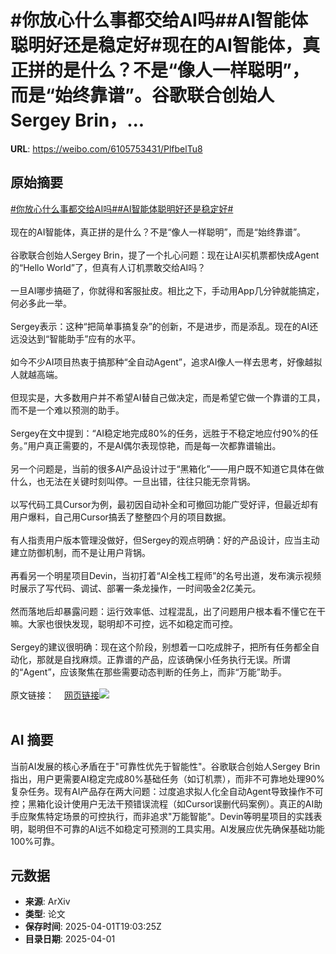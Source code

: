 # #你放心什么事都交给AI吗##AI智能体聪明好还是稳定好#现在的AI智能体，真正拼的是什么？不是“像人一样聪明”，而是“始终靠谱”。谷歌联合创始人Sergey Brin，...

**URL**: https://weibo.com/6105753431/PlfbelTu8

## 原始摘要

<a href="https://m.weibo.cn/search?containerid=231522type%3D1%26t%3D10%26q%3D%23%E4%BD%A0%E6%94%BE%E5%BF%83%E4%BB%80%E4%B9%88%E4%BA%8B%E9%83%BD%E4%BA%A4%E7%BB%99AI%E5%90%97%23&amp;extparam=%23%E4%BD%A0%E6%94%BE%E5%BF%83%E4%BB%80%E4%B9%88%E4%BA%8B%E9%83%BD%E4%BA%A4%E7%BB%99AI%E5%90%97%23" data-hide=""><span class="surl-text">#你放心什么事都交给AI吗#</span></a><a href="https://m.weibo.cn/search?containerid=231522type%3D1%26t%3D10%26q%3D%23AI%E6%99%BA%E8%83%BD%E4%BD%93%E8%81%AA%E6%98%8E%E5%A5%BD%E8%BF%98%E6%98%AF%E7%A8%B3%E5%AE%9A%E5%A5%BD%23&amp;extparam=%23AI%E6%99%BA%E8%83%BD%E4%BD%93%E8%81%AA%E6%98%8E%E5%A5%BD%E8%BF%98%E6%98%AF%E7%A8%B3%E5%AE%9A%E5%A5%BD%23" data-hide=""><span class="surl-text">#AI智能体聪明好还是稳定好#</span></a><br><br>现在的AI智能体，真正拼的是什么？不是“像人一样聪明”，而是“始终靠谱”。<br><br>谷歌联合创始人Sergey Brin，提了一个扎心问题：现在让AI买机票都快成Agent的“Hello World”了，但真有人订机票敢交给AI吗？<br><br>一旦AI哪步搞砸了，你就得和客服扯皮。相比之下，手动用App几分钟就能搞定，何必多此一举。<br><br>Sergey表示：这种“把简单事搞复杂”的创新，不是进步，而是添乱。现在的AI还远没达到“智能助手”应有的水平。<br><br>如今不少AI项目热衷于搞那种“全自动Agent”，追求AI像人一样去思考，好像越拟人就越高端。<br><br>但现实是，大多数用户并不希望AI替自己做决定，而是希望它做一个靠谱的工具，而不是一个难以预测的助手。<br><br>Sergey在文中提到：“AI稳定地完成80%的任务，远胜于不稳定地应付90%的任务。”用户真正需要的，不是AI偶尔表现惊艳，而是每一次都靠谱输出。<br><br>另一个问题是，当前的很多AI产品设计过于“黑箱化”——用户既不知道它具体在做什么，也无法在关键时刻叫停。一旦出错，往往只能无奈背锅。<br><br>以写代码工具Cursor为例，最初因自动补全和可撤回功能广受好评，但最近却有用户爆料，自己用Cursor搞丢了整整四个月的项目数据。<br><br>有人指责用户版本管理没做好，但Sergey的观点明确：好的产品设计，应当主动建立防御机制，而不是让用户背锅。<br><br>再看另一个明星项目Devin，当初打着“AI全栈工程师”的名号出道，发布演示视频时展示了写代码、调试、部署一条龙操作，一时间吸金2亿美元。<br><br>然而落地后却暴露问题：运行效率低、过程混乱，出了问题用户根本看不懂它在干嘛。大家也很快发现，聪明却不可控，远不如稳定而可控。<br><br>Sergey的建议很明确：现在这个阶段，别想着一口吃成胖子，把所有任务都全自动化，那就是自找麻烦。正靠谱的产品，应该确保小任务执行无误。所谓的“Agent”，应该聚焦在那些需要动态判断的任务上，而非“万能”助手。<br><br>原文链接：<a href="https://weibo.cn/sinaurl?u=https%3A%2F%2Fwww.sergey.fyi%2Farticles%2Freliability-vs-capability" data-hide=""><span class="url-icon"><img style="width: 1rem;height: 1rem" src="https://h5.sinaimg.cn/upload/2015/09/25/3/timeline_card_small_web_default.png" referrerpolicy="no-referrer"></span><span class="surl-text">网页链接</span></a><img style="" src="https://tvax4.sinaimg.cn/large/006Fd7o3gy1i01b2szy7hj313m18ywym.jpg" referrerpolicy="no-referrer"><br><br>

## AI 摘要

当前AI发展的核心矛盾在于"可靠性优先于智能性"。谷歌联合创始人Sergey Brin指出，用户更需要AI稳定完成80%基础任务（如订机票），而非不可靠地处理90%复杂任务。现有AI产品存在两大问题：过度追求拟人化全自动Agent导致操作不可控；黑箱化设计使用户无法干预错误流程（如Cursor误删代码案例）。真正的AI助手应聚焦特定场景的可控执行，而非追求"万能智能"。Devin等明星项目的实践表明，聪明但不可靠的AI远不如稳定可预测的工具实用。AI发展应优先确保基础功能100%可靠。

## 元数据

- **来源**: ArXiv
- **类型**: 论文
- **保存时间**: 2025-04-01T19:03:25Z
- **目录日期**: 2025-04-01
